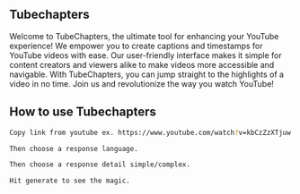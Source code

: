 ## Tubechapters

Welcome to TubeChapters, the ultimate tool for enhancing your YouTube
experience! We empower you to create captions and timestamps for YouTube
videos with ease. Our user-friendly interface makes it simple for
content creators and viewers alike to make videos more accessible and
navigable. With TubeChapters, you can jump straight to the highlights of
a video in no time. Join us and revolutionize the way you watch YouTube!

## How to use Tubechapters

```bash
Copy link from youtube ex. https://www.youtube.com/watch?v=kbCzZzXTjuw

Then choose a response language.

Then choose a response detail simple/complex.

Hit generate to see the magic.

```

